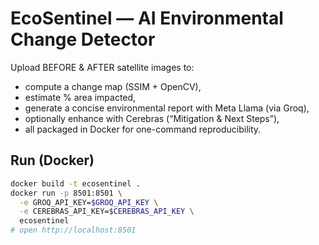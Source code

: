 # EcoSentinel — AI Environmental Change Detector

Upload BEFORE & AFTER satellite images to:
- compute a change map (SSIM + OpenCV),
- estimate % area impacted,
- generate a concise environmental report with Meta Llama (via Groq),
- optionally enhance with Cerebras (“Mitigation & Next Steps”),
- all packaged in Docker for one-command reproducibility.

## Run (Docker)
```bash
docker build -t ecosentinel .
docker run -p 8501:8501 \
  -e GROQ_API_KEY=$GROQ_API_KEY \
  -e CEREBRAS_API_KEY=$CEREBRAS_API_KEY \
  ecosentinel
# open http://localhost:8501

